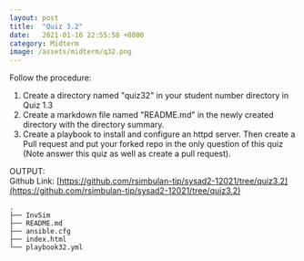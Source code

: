 ```yaml
---
layout: post
title:  "Quiz 3.2"
date:   2021-01-16 22:55:58 +0800
category: Midterm
image: /assets/midterm/q32.png
---
```

Follow the procedure:

1. Create a directory named "quiz32" in your student number directory in Quiz 1.3
2. Create a markdown file named "README.md" in the newly created directory with the directory summary.
3. Create a playbook to install and configure an httpd server.
Then create a Pull request and put your forked repo in the only question of this quiz (Note answer this quiz as well as create a pull request).

OUTPUT:  
Github Link: [https://github.com/rsimbulan-tip/sysad2-12021/tree/quiz3.2](https://github.com/rsimbulan-tip/sysad2-12021/tree/quiz3.2)
```
.
├── InvSim
├── README.md
├── ansible.cfg
├── index.html
└── playbook32.yml
```